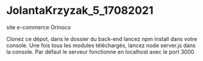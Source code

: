 # JolantaKrzyzak_5_17082021
 site e-commerce Orinoco

Clonez ce dépot, dans le dossier du back-end lancez npm install dans votre console. 
Une fois tous les modules téléchargés, lancez node server.js dans la console. 
Par défaut le serveur fonctionne en localhost avec le port 3000
